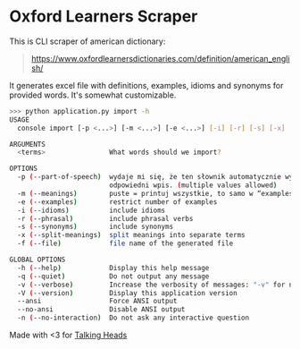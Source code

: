 # Oxford Learners Scraper

This is CLI scraper of american dictionary:

> https://www.oxfordlearnersdictionaries.com/definition/american_english/

It generates excel file with definitions, examples, idioms and synonyms for provided words.
It's somewhat customizable.

```bash
>>> python application.py import -h        
USAGE
  console import [-p <...>] [-m <...>] [-e <...>] [-i] [-r] [-s] [-x] [-f] <terms1> ... [<termsN>]

ARGUMENTS
  <terms>                What words should we import?

OPTIONS
  -p (--part-of-speech)  wydaje mi się, że ten słownik automatycznie wybiera część mowy opisaną jako _1 w adresie i chciałbym żeby to printował defaultowo jeśli zostawie to pole puste, jeśli wpiszę to chciałbym żeby crawler wybrał
                         odpowiedni wpis. (multiple values allowed)
  -m (--meanings)        puste = printuj wszystkie, to samo w “examples to print”
  -e (--examples)        restrict number of examples
  -i (--idioms)          include idioms
  -r (--phrasal)         include phrasal verbs
  -s (--synonyms)        include synonyms
  -x (--split-meanings)  split meanings into separate terms
  -f (--file)            file name of the generated file

GLOBAL OPTIONS
  -h (--help)            Display this help message
  -q (--quiet)           Do not output any message
  -v (--verbose)         Increase the verbosity of messages: "-v" for normal output, "-vv" for more verbose output and "-vvv" for debug
  -V (--version)         Display this application version
  --ansi                 Force ANSI output
  --no-ansi              Disable ANSI output
  -n (--no-interaction)  Do not ask any interactive question
```


Made with <3 for [Talking Heads](http://talking-heads.pl/)
